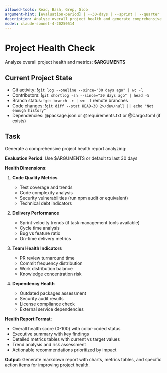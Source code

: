 ```yaml
---
allowed-tools: Read, Bash, Grep, Glob
argument-hint: [evaluation-period] | --30-days | --sprint | --quarter
description: Analyze overall project health and generate comprehensive metrics report
model: claude-sonnet-4-20250514
---
```


# Project Health Check

Analyze overall project health and metrics: **$ARGUMENTS**

## Current Project State

- Git activity: !`git log --oneline --since="30 days ago" | wc -l`
- Contributors: !`git shortlog -sn --since="30 days ago" | head -5`
- Branch status: !`git branch -r | wc -l` remote branches
- Code changes: !`git diff --stat HEAD~30 2>/dev/null || echo "Not enough history"`
- Dependencies: @package.json or @requirements.txt or @Cargo.toml (if exists)

## Task

Generate a comprehensive project health report analyzing:

**Evaluation Period**: Use $ARGUMENTS or default to last 30 days

**Health Dimensions**:
1. **Code Quality Metrics**
   - Test coverage and trends
   - Code complexity analysis
   - Security vulnerabilities (run npm audit or equivalent)
   - Technical debt indicators

2. **Delivery Performance**
   - Sprint velocity trends (if task management tools available)
   - Cycle time analysis
   - Bug vs feature ratio
   - On-time delivery metrics

3. **Team Health Indicators**
   - PR review turnaround time
   - Commit frequency distribution
   - Work distribution balance
   - Knowledge concentration risk

4. **Dependency Health**
   - Outdated packages assessment
   - Security audit results
   - License compliance check
   - External service dependencies

**Health Report Format**:
- Overall health score (0-100) with color-coded status
- Executive summary with key findings
- Detailed metrics tables with current vs target values
- Trend analysis and risk assessment
- Actionable recommendations prioritized by impact

**Output**: Generate markdown report with charts, metrics tables, and specific action items for improving project health.